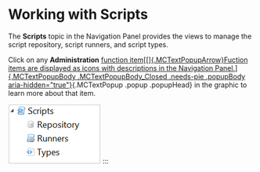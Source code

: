 # Working with Scripts

The **Scripts** topic in the Navigation Panel provides the views to manage the script repository, script runners, and
script types.

Click on any **Administration** [function item[[]{.MCTextPopupArrow}Fuction items are displayed as icons with
descriptions in the Navigation Panel.]{.MCTextPopupBody
.MCTextPopupBody_Closed .needs-pie .popupBody
aria-hidden="true"}](javascript:void(0)){.MCTextPopup .popup .popupHead}
in the graphic to learn more about that item.

![Scripts Topic](../../../Resources/Images/EM/EMscriptsmenu.png "Scripts Topic")
:::
